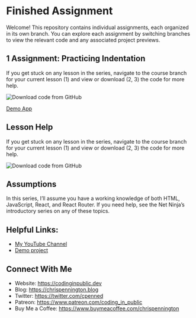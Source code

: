 # Finished Assignment

Welcome! This repository contains individual assignments, each organized in its own branch. You can explore each assignment by switching branches to view the relevant code and any associated project previews.

## 1 Assignment: Practicing Indentation
If you get stuck on any lesson in the series, navigate to the course branch for your current lesson (1) and view or download (2, 3) the code for more help.

![Download code from GitHub](assets/code-help.jpeg)

[Demo App](https://codinginpublic.dev/projects/react-router-budget-app/)

## Lesson Help
If you get stuck on any lesson in the series, navigate to the course branch for your current lesson (1) and view or download (2, 3) the code for more help.

![Download code from GitHub](assets/code-help.jpeg)

## Assumptions
In this series, I’ll assume you have a working knowledge of both HTML, JavaScript, React, and React Router. If you need help, see the Net Ninja’s introductory series on any of these topics.

## Helpful Links:
- [My YouTube Channel](https://www.youtube.com/c/CodinginPublic)
- [Demo project](https://codinginpublic.dev/projects/react-router-budget-app/)

## Connect With Me
- Website: https://codinginpublic.dev
- Blog: https://chrispennington.blog
- Twitter: https://twitter.com/cpenned
- Patreon: https://www.patreon.com/coding_in_public
- Buy Me a Coffee: https://www.buymeacoffee.com/chrispennington
